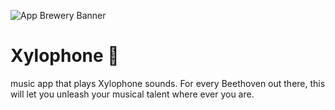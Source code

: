 ![App Brewery Banner](https://github.com/londonappbrewery/Images/blob/master/AppBreweryBanner.png)


# Xylophone 🎹


music app that plays Xylophone sounds. For every Beethoven out there, this will let you unleash your musical talent where ever you are.


